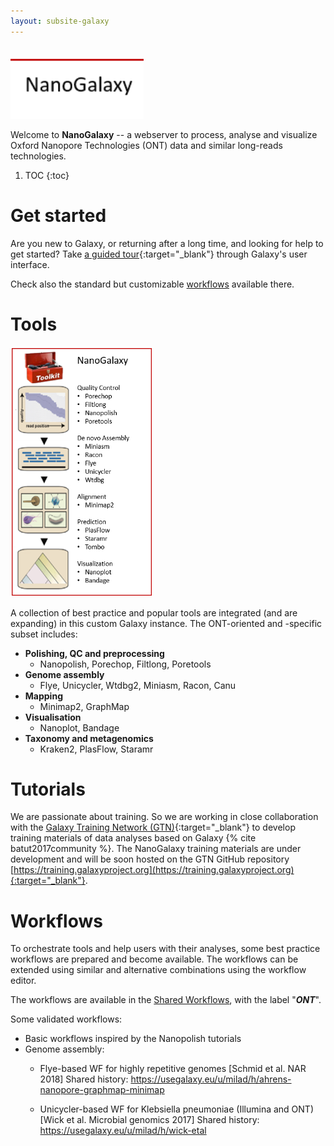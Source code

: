 ```yaml
---
layout: subsite-galaxy
---
```



<br/>
<img src="/assets/media/nanogalaxy_logo.png" height="100px" alt="NanoGalaxy logo"/>

Welcome to **NanoGalaxy**  -- a webserver to process, analyse and visualize Oxford Nanopore Technologies (ONT) data and similar long-reads technologies.


1. TOC
{:toc}


# Get started

Are you new to Galaxy, or returning after a long time, and looking for help to get started? Take [a guided tour](https://nanopore.usegalaxy.eu/tours/core.galaxy_ui){:target="_blank"} through Galaxy's user interface.

Check also the standard but customizable [workflows](#workflows) available there.

# Tools
<img src="/assets/media/nanogalaxy_toolkit.png" height="400px" alt="NanoGalaxy toolkit"/>

A collection of best practice and popular tools are integrated (and are expanding) in this custom Galaxy instance. The ONT-oriented and -specific subset includes:

- **Polishing, QC and preprocessing**
    - Nanopolish, Porechop, Filtlong, Poretools
- **Genome assembly** 
    - Flye, Unicycler, Wtdbg2, Miniasm, Racon, Canu
- **Mapping**
    - Minimap2, GraphMap
- **Visualisation**
    - Nanoplot, Bandage
- **Taxonomy and metagenomics**
    - Kraken2, PlasFlow, Staramr

# Tutorials

We are passionate about training. So we are working in close collaboration with the [Galaxy Training Network (GTN)](https://galaxyproject.org/teach/gtn/){:target="_blank"} to develop training materials of data analyses based on Galaxy {% cite batut2017community %}. The NanoGalaxy training materials are under development and will be soon hosted on the GTN GitHub repository [https://training.galaxyproject.org](https://training.galaxyproject.org){:target="_blank"}.


# Workflows

To orchestrate tools and help users with their analyses, some best practice workflows are prepared and become available. The workflows can be extended using similar and alternative combinations using the workflow editor.

The workflows are available in the [Shared Workflows](https://nanopore.usegalaxy.eu/workflows/list_published), with the label "***ONT***".

Some validated workflows:
- Basic workflows inspired by the Nanopolish tutorials
- Genome assembly:
    - Flye-based WF for highly repetitive genomes [Schmid et al. NAR 2018] 
    Shared history: https://usegalaxy.eu/u/milad/h/ahrens-nanopore-graphmap-minimap

    - Unicycler-based WF for Klebsiella pneumoniae (Illumina and ONT) [Wick et al.  Microbial genomics 2017]
    Shared history: https://usegalaxy.eu/u/milad/h/wick-etal



